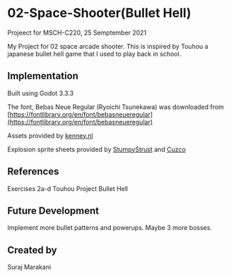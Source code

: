 # 02-Space-Shooter(Bullet Hell)
Projeect for MSCH-C220, 25 Semptember 2021

My Project for 02 space arcade shooter. This is inspired by Touhou a japanese bullet hell game that I used to play back in school.

## Implementation
Built using Godot 3.3.3

The font, Bebas Neue Regular (Ryoichi Tsunekawa) was downloaded from [https://fontlibrary.org/en/font/bebasneueregular](https://fontlibrary.org/en/font/bebasneueregular)

Assets provided by [kenney.nl](https://kenney.nl/assets/simple-space)

Explosion sprite sheets provided by [StumpyStrust](https://opengameart.org/content/explosion-sheet) and [Cuzco](https://opengameart.org/content/explosion)

## References
Exercises 2a-d
Touhou Project Bullet Hell

## Future Development
Implement more bullet patterns and powerups. Maybe 3 more bosses.

## Created by 
Suraj Marakani
